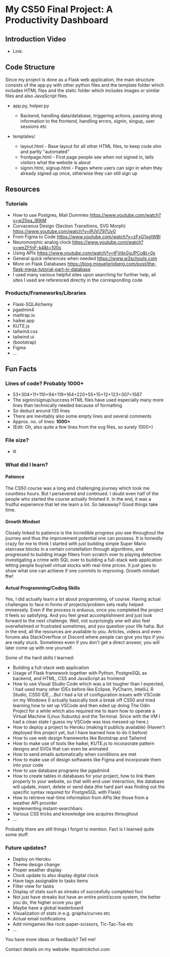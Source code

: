 # My CS50 Final Project: A Productivity Dashboard

## Introduction Video

- Link:

## Code Structure

Since my project is done as a Flask web application, the main structure consists of the app.py with other python files and the template folder which includes HTML files and the static folder which includes images or similar files and also JavaScript files.

- app.py, helper.py

  - Backend, handling data/database, triggering actions, passing along information to the frontend, handling errors, signin, singup, user sessions etc

- templates/

  - layout.html - Base layout for all other HTML files, to keep code slim and partly "automated"
  - frontpage.html - First page people see when not signed in, tells visitors what the website is about
  - signin.html, signup.html - Pages where users can sign in when they already signed up once, otherwise they can still sign up

## Resources

### Tutorials

- How to use Postgres, Mail Dummies https://www.youtube.com/watch?v=w25ea_I89iM
- Curvaceous Design (Section Transitions, SVG Morph) https://www.youtube.com/watch?v=lPJVi797Uy0
- From Figma to Code https://www.youtube.com/watch?v=zFxG1sglWBI
- Neuromorphic analog clock https://www.youtube.com/watch?v=weZFfrjF-k4&t=100s
- Using APIs https://www.youtube.com/watch?v=tFVdxGgJPCo&t=0s
- General quick references when needed https://www.w3schools.com
- More on Flask Databases https://blog.miguelgrinberg.com/post/the-flask-mega-tutorial-part-iv-database
- I used many various helpful sites upon searching for further help, all sites I used are referenced directly in the corresponding code

### Products/Frameworks/Libraries

- Flask-SQLAlchemy
- pgadmin4
- mailtrap.io
- haikei.app
- KUTE.js
- tailwind.css
- tailwind ui
- (bootstrap)
- Figma
- ...

## Fun Facts

### Lines of code? Probably 1000+

- 53+304+11+110+94+119+164+220+55+15+12+123+307=1587
- The signin/signup/success HTML files have used especially many more lines than technically needed because of formatting
- So deduct around 135 lines
- There are inevitably also some empty lines and several comments
- Approx. no. of lines: **1000+**
- (Edit: Oh, also quite a few lines from the svg files, so surely 1000+)

### File size?

- lll

### What did I learn?

#### Patience

The CS50 course was a long and challenging journey which took me countless hours. But I persevered and continued. I doubt even half of the people who started the course actually finished it. In the end, it was a fruitful experience that let me learn a lot. So takeaway? Good things take time.

#### Growth Mindset

Closely linked to patience is the incredible progress you see throughout the journey and thus the improvement potential one can possess. It is honestly crazy for me to think I started with just building simple Super Mario staircase blocks in a certain constellation through algorithms, and progressed to building image filters from scratch over to playing detective investigating a crime with SQL over to building a full-stack web application letting people buy/sell virtual stocks with real-time prices. It just goes to show what one can achieve if one commits to improving. Growth mindset ftw!

#### Actual Programming/Coding Skills

Yes, I did actually learn a lot about programming, of course. Having actual challenges to face in forms of projects/problem sets really helped immensely. Even if the process is arduous, once you completed the project it feels so satisfying. And you feel great accomplishment and just look forward to the next challenge. Well, not surprisingly one will also feel overwhelmed or frustrated sometimes, and you question your life haha. But in the end, all the resources are available to you. Articles, videos and even forums aka StackOverflow or Discord where people can give you tips if you are really stuck. Sometimes even if you don't get a direct answer, you will later come up with one yourself.

Some of the hard skills I learned:

- Building a full-stack web application
- Usage of Flask framework together with Python, PostgreSQL as backend, and HTML, CSS and JavaScript as frontend
- How to use Visual Studio Code which was a lot tougher than I expected, I had used many other IDEs before like Eclipse, PyCharm, IntelliJ, R Studio, CS50 IDE,...But I had a lot of configuration issues with VSCode on my Windows (I actually basically took a break off CS50 and tried learning how to set up VSCode and then eded up doing The Odin Project for a while which also required me to learn how to operate a Virtual Machine (Linux Xubuntu) and the Terminal. Since with the VM I had a clean state I guess my VSCode was less messed up here.)
- How to deploy a project to Heroku (making it publicly available) (Haven't deployed this project yet, but I have learned how to do it before)
- How to use web design frameworks like Bootstrap and Tailwind
- How to make use of tools like haikei, KUTE.js to incorporate pattern designs and SVGs that can even be animated
- How to send emails automatically when conditions are met
- How to make use of design softwares like Figma and incorporate them into your code
- How to use database programs like pgadmin4
- How to create tables in databases for your project, how to link them properly to your website, so that with end user interaction, the database will update, insert, delete or send data (the hard part was finding out the specific syntax required for PostgreSQL with Flask)
- How to retrieve real-time information from APIs like those from a weather API provider
- Implementing instant-searchbars
- Various CSS tricks and knowledge one acquires throughout
- ...

Probably there are still things I forgot to mention. Fact is I learned quite some stuff.

### Future updates?

- Deploy on Heroku
- Theme design change
- Proper weather display
- Clock update to also display digital clock
- Have tags assignable to tasks items
- Filter view for tasks
- Display of stats such as streaks of succesfully completed foci
- Not just have streaks but have an entire point/score system, the better you do, the higher score you get
- Maybe have a global leaderboard
- Visualization of stats in e.g. graphs/curves etc
- Actual email notifications
- Add minigames like rock-paper-scissors, Tic-Tac-Toe etc
- ...

You have more ideas or feedback? Tell me!

Contact details on my website: itspatrickchoi.com
